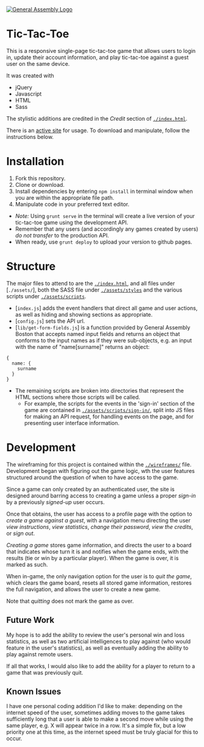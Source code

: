 [![General Assembly Logo](https://camo.githubusercontent.com/1a91b05b8f4d44b5bbfb83abac2b0996d8e26c92/687474703a2f2f692e696d6775722e636f6d2f6b6538555354712e706e67)](https://generalassemb.ly/education/web-development-immersive)

# Tic-Tac-Toe

This is a responsive single-page tic-tac-toe game that allows users to login in, update their account information, and play tic-tac-toe against a guest user on the same device.

It was created with
* jQuery
*  Javascript
*  HTML
*  Sass

The stylistic additions are credited in the *Credit* section of [`./index.html`](./index.html).

There is an [active site](http://quidprocrow.github.io/tic-tac-toe) for usage. To download and manipulate, follow the instructions below.

# Installation

1. Fork this repository.
1. Clone or download.
1. Install dependencies by entering `npm install` in terminal window when you are within the appropriate file path.
1. Manipulate code in your preferred text editor.
  -   *Note:* Using `grunt serve` in the terminal will create a live version of your tic-tac-toe game using the development API.
  - Remember that any users (and accordingly any games created by users) *do not transfer* to the production API.
  - When ready, use `grunt deploy` to upload your version to github pages.

# Structure

The major files to attend to are the [`./index.html`](./index.html), and all files under [`./assets/`], both the SASS file under [`./assets/styles`](./assets/styles) and the various scripts under [`./assets/scripts`](./assets/scripts/).

- [`index.js`] adds the event handlers that direct all game and user actions, as well as hiding and showing sections as appropriate.
- [`config.js`] sets the API url.
- [`lib/get-form-fields.js`] is a function provided by General Assembly Boston that accepts named input fields and returns an object that conforms to the input names as if they were sub-objects, e.g. an input with the name of "name[surname]" returns an object:
```
{
  name: {
    surname
  }
}

```
- The remaining scripts are broken into directories that represent the HTML sections where those scripts will be called.
  - For example, the scripts for the events in the 'sign-in' section of the game are contained in [`./assets/scripts/sign-in/`](./assets/scripts/signin/), split into JS files for making an API request, for handling events on the page, and for presenting user interface information.

# Development

The wireframing for this project is contained within the [`./wireframes/`](./wireframes/) file. Development began with figuring out the game logic, wth the user features structured around the question of when to have access to the game.

Since a game can only created by an authenticated user, the site is designed around barring access to creating a game unless a proper *sign-in* by a previously *signed-up* user occurs.

Once that obtains, the user has access to a profile page with the option to *create a game against a guest*, with a navigation menu directing the user *view instructions*, *view statistics*, *change their password*, *view the credits*, or *sign out*.

*Creating a game* stores game information, and directs the user to a board that indicates whose turn it is and notifies when the game ends, with the results (tie or win by a particular player). When the game is over, it is marked as such.

When in-game, the only navigation option for the user is to *quit the game*, which clears the game board, resets all stored game information, restores the full navigation, and allows the user to create a new game.

Note that *quitting* does not mark the game as over.

## Future Work

My hope is to add the ability to review the user's personal win and loss statistics, as well as two artificial intelligences to play against (who would feature in the user's statistics), as well as eventually adding the ability to play against remote users.

If all that works, I would also like to add the ability for a player to return to a game that was previously quit.

## Known Issues

I have one personal coding addition I'd like to make: depending on the internet speed of the user, sometimes adding moves to the game takes sufficiently long that a user is able to make a second move while using the same player, e.g. X will appear twice in a row. It's a simple fix, but a low priority one at this time, as the internet speed must be truly glacial for this to occur.
